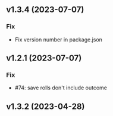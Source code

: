 ## v1.3.4 (2023-07-07)

### Fix

- Fix version number in package.json

## v1.2.1 (2023-07-07)

### Fix

- #74: save rolls don't include outcome

## v1.3.2 (2023-04-28)